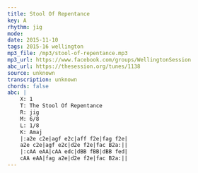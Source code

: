 ```yaml
---
title: Stool Of Repentance
key: A
rhythm: jig
mode: 
date: 2015-11-10
tags: 2015-16 wellington
mp3_file: /mp3/stool-of-repentance.mp3
mp3_url: https://www.facebook.com/groups/WellingtonSession
abc_url: https://thesession.org/tunes/1138
source: unknown
transcription: unknown
chords: false
abc: |
    X: 1
    T: The Stool Of Repentance
    R: jig
    M: 6/8
    L: 1/8
    K: Amaj
    |:a2e c2e|agf e2c|aff f2e|fag f2e|
    a2e c2e|agf e2c|d2e f2e|fac B2a:||
    |:cAA eAA|cAA edc|dBB fBB|dBB fed|
    cAA eAA|fag a2e|d2e f2e|fac B2a:||
---
```

